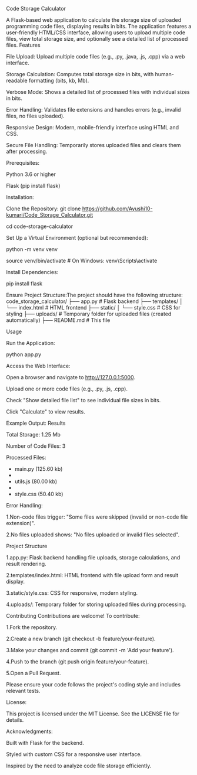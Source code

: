 Code Storage Calculator

A Flask-based web application to calculate the storage size of uploaded programming code files, displaying results in bits. The application features a user-friendly HTML/CSS interface, allowing users to upload multiple code files, view total storage size, and optionally see a detailed list of processed files.
Features

File Upload: Upload multiple code files (e.g., .py, .java, .js, .cpp) via a web interface.

Storage Calculation: Computes total storage size in bits, with human-readable formatting (bits, kb, Mb).

Verbose Mode: Shows a detailed list of processed files with individual sizes in bits.

Error Handling: Validates file extensions and handles errors (e.g., invalid files, no files uploaded).

Responsive Design: Modern, mobile-friendly interface using HTML and CSS.

Secure File Handling: Temporarily stores uploaded files and clears them after processing.


Prerequisites:

Python 3.6 or higher

Flask (pip install flask)

Installation:

Clone the Repository:
git clone https://github.com/Ayushi10-kumari/Code_Storage_Calculator.git

cd code-storage-calculator


Set Up a Virtual Environment (optional but recommended):

python -m venv venv

source venv/bin/activate  # On Windows: venv\Scripts\activate


Install Dependencies:

pip install flask


Ensure Project Structure:The project should have the following structure:
code_storage_calculator/
├── app.py                  # Flask backend
├── templates/
│   └── index.html         # HTML frontend
├── static/
│   └── style.css          # CSS for styling
├── uploads/               # Temporary folder for uploaded files (created automatically)
├── README.md              # This file



Usage

Run the Application:

python app.py


Access the Web Interface:

Open a browser and navigate to http://127.0.0.1:5000.

Upload one or more code files (e.g., .py, .js, .cpp).

Check "Show detailed file list" to see individual file sizes in bits.

Click "Calculate" to view results.


Example Output:
Results

Total Storage: 1.25 Mb

Number of Code Files: 3

Processed Files:

- main.py (125.60 kb)
- 
- utils.js (80.00 kb)
- 
- style.css (50.40 kb)


Error Handling:

1.Non-code files trigger: "Some files were skipped (invalid or non-code file extension)".

2.No files uploaded shows: "No files uploaded or invalid files selected".



Project Structure

1.app.py: Flask backend handling file uploads, storage calculations, and result rendering.

2.templates/index.html: HTML frontend with file upload form and result display.

3.static/style.css: CSS for responsive, modern styling.

4.uploads/: Temporary folder for storing uploaded files during processing.

Contributing
Contributions are welcome! To contribute:

1.Fork the repository.

2.Create a new branch (git checkout -b feature/your-feature).

3.Make your changes and commit (git commit -m 'Add your feature').

4.Push to the branch (git push origin feature/your-feature).

5.Open a Pull Request.

Please ensure your code follows the project's coding style and includes relevant tests.

License:

This project is licensed under the MIT License. See the LICENSE file for details.

Acknowledgments:

Built with Flask for the backend.

Styled with custom CSS for a responsive user interface.

Inspired by the need to analyze code file storage efficiently.

